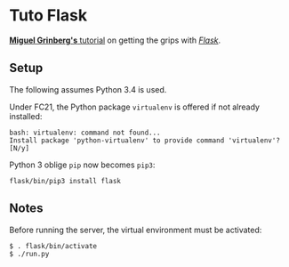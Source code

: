 # Tuto Flask

[**Miguel Grinberg's** tutorial](http://blog.miguelgrinberg.com/post/the-flask-mega-tutorial-part-i-hello-world) on getting the grips with [*Flask*](http://flask.pocoo.org/).

## Setup

The following assumes Python 3.4 is used.

Under FC21, the Python package `virtualenv` is offered if not already installed:
```
bash: virtualenv: command not found...
Install package 'python-virtualenv' to provide command 'virtualenv'? [N/y]
```

Python 3 oblige `pip` now becomes `pip3`:
```
flask/bin/pip3 install flask
```

## Notes

Before running the server, the virtual environment must be activated:
```
$ . flask/bin/activate
$ ./run.py
```
